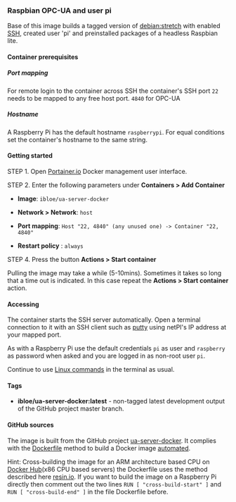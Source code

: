 ### Raspbian OPC-UA and user pi

Base of this image builds a tagged version of [debian:stretch](https://hub.docker.com/r/resin/armv7hf-debian/tags/) with enabled [SSH](https://en.wikipedia.org/wiki/Secure_Shell), created user 'pi' and preinstalled packages of a headless Raspbian lite.

#### Container prerequisites

##### Port mapping

For remote login to the container across SSH the container's SSH port `22` needs to be mapped to any free host port.
`4840` for OPC-UA

##### Hostname 

A Raspberry Pi has the default hostname `raspberrypi`. For equal conditions set the container's hostname to the same string.

#### Getting started

STEP 1. Open [Portainer.io](http://portainer.io/) Docker management user interface.

STEP 2. Enter the following parameters under **Containers > Add Container**

* **Image**: `ibloe/ua-server-docker`

* **Network > Network**: `host`

* **Port mapping**: `Host "22, 4840" (any unused one) -> Container "22, 4840"` 

* **Restart policy** : `always`

STEP 4. Press the button **Actions > Start container**

Pulling the image may take a while (5-10mins). Sometimes it takes so long that a time out is indicated. In this case repeat the **Actions > Start container** action.

#### Accessing

The container starts the SSH server automatically. Open a terminal connection to it with an SSH client such as [putty](http://www.putty.org/) using netPI's IP address at your mapped port.

As with a Raspberry Pi use the default credentials `pi` as user and `raspberry` as password when asked and you are logged in as non-root user `pi`.

Continue to use [Linux commands](https://www.raspberrypi.org/documentation/linux/usage/commands.md) in the terminal as usual.

#### Tags

* **ibloe/ua-server-docker:latest** - non-tagged latest development output of the GitHub project master branch.

#### GitHub sources
The image is built from the GitHub project [ua-server-docker](https://github.com/ibloe/ua-server-docker). It complies with the [Dockerfile](https://docs.docker.com/engine/reference/builder/) method to build a Docker image [automated](https://docs.docker.com/docker-hub/builds/).

Hint: Cross-building the image for an ARM architecture based CPU on [Docker Hub](https://hub.docker.com/)(x86 CPU based servers) the Dockerfile uses the method described here [resin.io](https://resin.io/blog/building-arm-containers-on-any-x86-machine-even-dockerhub/). If you want to build the image on a Raspberry Pi directly then comment out the two lines `RUN [ "cross-build-start" ]` and `RUN [ "cross-build-end" ]` in the file Dockerfile before.